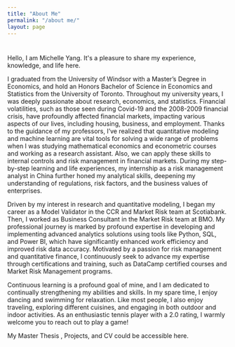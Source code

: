 ```yaml
---
title: "About Me"
permalink: "/about me/"
layout: page
---
```

<html lang="en">
<head>
    <meta charset="utf-8"/>
    <h1 align="center"><title>Michelle Yang</title></h1>
</head>
<body>
<p> Hello, I am Michelle Yang. It's a pleasure to share my experience, knowledge, and life here. </p>
    
<p> I graduated from the University of Windsor with a Master’s Degree in Economics, and hold an Honors Bachelor of Science in Economics and Statistics from the University of Toronto. Throughout my university years, I was deeply passionate about research, economics, and statistics. Financial volatilities, such as those seen during Covid-19 and the 2008-2009 financial crisis, have profoundly affected financial markets, impacting various aspects of our lives, including housing, business, and employment. Thanks to the guidance of my professors, I’ve realized that quantitative modeling and machine learning are vital tools for solving a wide range of problems when I was studying mathematical economics and econometric courses and working as a research assistant. Also, we can apply these skills to internal controls and risk management in financial markets. During my step-by-step learning and life experiences, my internship as a risk management analyst in China further honed my analytical skills, deepening my understanding of regulations, risk factors, and the business values of enterprises. </p>
  
<p> Driven by my interest in research and quantitative modeling, I began my career as a Model Validator in the CCR and Market Risk team at Scotiabank. Then, I worked as Business Consultant in the Market Risk team at BMO. My professional journey is marked by profound expertise in developing and implementing advanced analytics solutions using tools like Python, SQL, and Power BI, which have significantly enhanced work efficiency and improved risk data accuracy. Motivated by a passion for risk management and quantitative finance, I continuously seek to advance my expertise through certifications and training, such as DataCamp certified courses and Market Risk Management programs.</p>

<p> Continuous learning is a profound goal of mine, and I am dedicated to continually strengthening my abilities and skills. In my spare time, I enjoy dancing and swimming for relaxation. Like most people, I also enjoy traveling, exploring different cuisines, and engaging in both outdoor and indoor activities. As an enthusiastic tennis player with a 2.0 rating, I warmly welcome you to reach out to play a game!</p>

My Master Thesis <a class="fancy-link" href="https://scholar.uwindsor.ca/major-papers/139/"></a>, Projects, and CV could be accessible here.

</body>
</html>
